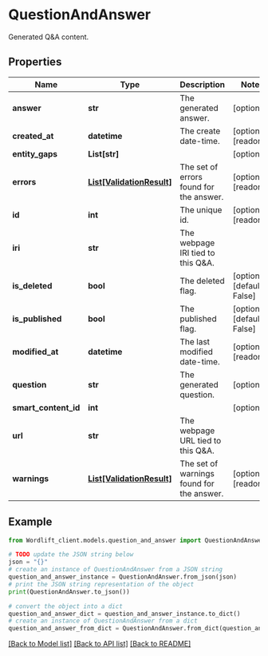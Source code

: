 # QuestionAndAnswer

Generated Q&A content.

## Properties

Name | Type | Description | Notes
------------ | ------------- | ------------- | -------------
**answer** | **str** | The generated answer. | [optional] 
**created_at** | **datetime** | The create date-time. | [optional] [readonly] 
**entity_gaps** | **List[str]** |  | [optional] 
**errors** | [**List[ValidationResult]**](ValidationResult.md) | The set of errors found for the answer. | [optional] [readonly] 
**id** | **int** | The unique id. | [optional] [readonly] 
**iri** | **str** | The webpage IRI tied to this Q&amp;A. | 
**is_deleted** | **bool** | The deleted flag. | [optional] [default to False]
**is_published** | **bool** | The published flag. | [optional] [default to False]
**modified_at** | **datetime** | The last modified date-time. | [optional] [readonly] 
**question** | **str** | The generated question. | [optional] 
**smart_content_id** | **int** |  | [optional] 
**url** | **str** | The webpage URL tied to this Q&amp;A. | 
**warnings** | [**List[ValidationResult]**](ValidationResult.md) | The set of warnings found for the answer. | [optional] [readonly] 

## Example

```python
from Wordlift_client.models.question_and_answer import QuestionAndAnswer

# TODO update the JSON string below
json = "{}"
# create an instance of QuestionAndAnswer from a JSON string
question_and_answer_instance = QuestionAndAnswer.from_json(json)
# print the JSON string representation of the object
print(QuestionAndAnswer.to_json())

# convert the object into a dict
question_and_answer_dict = question_and_answer_instance.to_dict()
# create an instance of QuestionAndAnswer from a dict
question_and_answer_from_dict = QuestionAndAnswer.from_dict(question_and_answer_dict)
```
[[Back to Model list]](../README.md#documentation-for-models) [[Back to API list]](../README.md#documentation-for-api-endpoints) [[Back to README]](../README.md)


